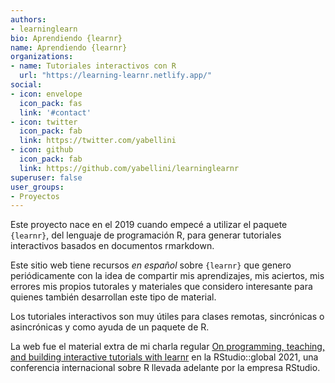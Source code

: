 ```yaml
---
authors:
- learninglearn
bio: Aprendiendo {learnr}
name: Aprendiendo {learnr}
organizations:
- name: Tutoriales interactivos con R
  url: "https://learning-learnr.netlify.app/"
social:
- icon: envelope
  icon_pack: fas
  link: '#contact'
- icon: twitter
  icon_pack: fab
  link: https://twitter.com/yabellini
- icon: github
  icon_pack: fab
  link: https://github.com/yabellini/learninglearnr
superuser: false
user_groups:
- Proyectos
---
```


Este proyecto nace en el 2019 cuando empecé a utilizar el paquete `{learnr}`, del lenguaje de programación R, para generar tutoriales interactivos basados en documentos rmarkdown. 

Este sitio web tiene recursos _en español_ sobre `{learnr}` que genero periódicamente con la idea de compartir mis aprendizajes, mis aciertos, mis errores mis propios tutorales y materiales que considero interesante para quienes también desarrollan este tipo de material.

Los tutoriales interactivos son muy útiles para clases remotas, sincrónicas o asincrónicas y como ayuda de un paquete de R.

La web fue el material extra de mi charla regular [On programming, teaching, and building interactive tutorials with learnr](https://resources.rstudio.com/resources/rstudioglobal-2021/on-programming-teaching-and-building-interactive-tutorials-with-learnr/) en la RStudio::global 2021, una conferencia internacional sobre R llevada adelante por la empresa RStudio.

